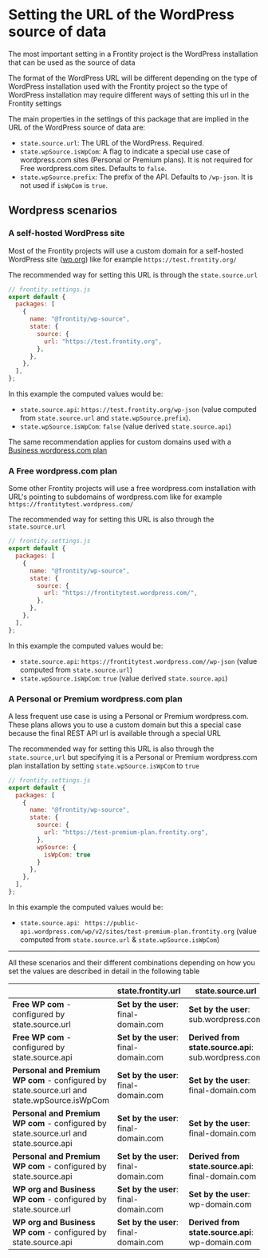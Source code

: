 # Setting the URL of the WordPress source of data

The most important setting in a Frontity project is the WordPress installation that can be used as the source of data

The format of the WordPress URL will be different depending on the type of WordPress installation used with the Frontity project so the type of WordPress installation may require different ways of setting this url in the Frontity settings

The main properties in the settings of this package that are implied in the URL of the WordPress source of data are:

- `state.source.url`:  The URL of the WordPress. Required.
- `state.wpSource.isWpCom`:  A flag to indicate a special use case of wordpress.com sites (Personal or Premium plans). It is not required for Free wordpress.com sites. Defaults to `false`.
- `state.wpSource.prefix`: The prefix of the API. Defaults to `/wp-json`. It is not used if `isWpCom` is `true`.

## Wordpress scenarios

### A self-hosted WordPress site 

Most of the Frontity projects will use a custom domain for a self-hosted WordPress site ([wp.org](http://wp.org/)) like for example `https://test.frontity.org/`

The recommended way for setting this URL is through the `state.source.url`

```javascript
// frontity.settings.js
export default {
  packages: [
    {
      name: "@frontity/wp-source",
      state: {
        source: {
          url: "https://test.frontity.org",
        },
      },
    },
  ],
};
```

In this example the computed values would be:
- `state.source.api`:  `https://test.frontity.org/wp-json` (value computed from `state.source.url` and `state.wpSource.prefix`).
- `state.wpSource.isWpCom`: `false` (value derived `state.source.api`)

The same recommendation applies for custom domains used with a [Business wordpress.com plan](https://wordpress.com/support/business-plan/) 


### A Free wordpress.com plan 

Some other Frontity projects will use a free wordpress.com installation with URL's pointing to subdomains of wordpress.com like for example  `https://frontitytest.wordpress.com/` 

The recommended way for setting this URL is also through the `state.source.url`

```javascript
// frontity.settings.js
export default {
  packages: [
    {
      name: "@frontity/wp-source",
      state: {
        source: {
          url: "https://frontitytest.wordpress.com/",
        },
      },
    },
  ],
};
```

In this example the computed values would be:
- `state.source.api`:  `https://frontitytest.wordpress.com//wp-json` (value computed from `state.source.url`)
- `state.wpSource.isWpCom`: `true` (value derived `state.source.api`)

### A Personal or Premium wordpress.com plan 

A less frequent use case is using a Personal or Premium wordpress.com. These plans allows you to use a custom domain but this a special case because the final REST API url is available through a special URL

The recommended way for setting this URL is also through the `state.source,url` but specifying it is a Personal or Premium wordpress.com plan installation by setting `state.wpSource.isWpCom` to `true`

```javascript
// frontity.settings.js
export default {
  packages: [
    {
      name: "@frontity/wp-source",
      state: {
        source: {
          url: "https://test-premium-plan.frontity.org",
        },
        wpSource: {
          isWpCom: true
        } 
      },
    },
  ],
};
```

In this example the computed values would be:
- `state.source.api`: ` https://public-api.wordpress.com/wp/v2/sites/test-premium-plan.frontity.org` (value computed from `state.source.url` & `state.wpSource.isWpCom`)

---

All these scenarios and their different combinations depending on how you set the values are described in detail in the following table


|                                                                                           | state.frontity.url                    | state.source.url                                     | state.source.api                                                                         | state.source.isWpCom                     |
| ----------------------------------------------------------------------------------------- | ------------------------------------- | ---------------------------------------------------- | ---------------------------------------------------------------------------------------- | ---------------------------------------- |
| **Free WP com** - configured by state.source.url                                          | **Set by the user**: final-domain.com | **Set by the user**: sub.wordpress.com               | **Derived from state.source.url**: sub.wordpress.com/wp-json                             | **Derived from state.source.api**: true  |
| **Free WP com** - configured by state.source.api                                          | **Set by the user**: final-domain.com | **Derived from state.source.api**: sub.wordpress.com | **Set by the user**: public-api.wordpress.com/wp/v2/sites/sub.wordpress.com              | **Derived from state.source.api**: true  |
| **Personal and Premium WP com** - configured by state.source.url and state.wpSource.isWpCom | **Set by the user**: final-domain.com | **Set by the user**: final-domain.com                | **Derived from state.source.url**: public-api.wordpress.com/wp/v2/sites/final-domain.com | **Set by the user**: true                |
| **Personal and Premium WP com** - configured by state.source.url and state.source.api     | **Set by the user**: final-domain.com | **Set by the user**: final-domain.com                | **Set by the user**: public-api.wordpress.com/wp/v2/sites/final-domain.com               | **Derived from state.source.api**: true  |
| **Personal and Premium WP com** - configured by state.source.api                          | **Set by the user**: final-domain.com | **Derived from state.source.api**: final-domain.com  | **Set by the user**: public-api.wordpress.com/wp/v2/sites/final-domain.com               | **Derived from state.source.api**: true  |
| **WP org and Business WP com** - configured by state.source.url                           | **Set by the user**: final-domain.com | **Set by the user**: wp-domain.com                   | **Derived from state.source.url**: wp-domain.com/wp-json                                 | **Derived from state.source.api**: false |
| **WP org and Business WP com** - configured by state.source.api                           | **Set by the user**: final-domain.com | **Derived from state.source.api**: wp-domain.com     | **Set by the user**: wp-domain.com/wp-json                                               | **Derived from state.source.api**: false |
